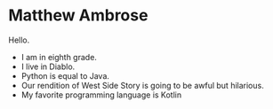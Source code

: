 # Matthew Ambrose

Hello. 

* I am in eighth grade. 
* I live in Diablo.
* Python is equal to Java.
* Our rendition of West Side Story is going to be awful but hilarious.
* My favorite programming language is Kotlin